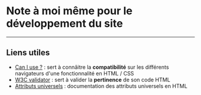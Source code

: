 # Note à moi même pour le développement du site
---
## Liens utiles

* [Can I use ?](http://www.caniuse.com/) : sert à connâitre la **compatibilité** sur les différents navigateurs d'une fonctionnalité en HTML / CSS
* [W3C validator](https://validator.w3.org/) : sert à valider la **pertinence** de son code HTML
* [Attributs universels](https://developer.mozilla.org/fr/docs/Web/HTML/Global_attributes) : documentation des attributs universels en HTML
